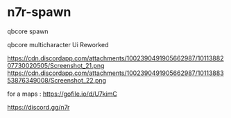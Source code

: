 # n7r-spawn
qbcore spawn

qbcore multicharacter 
Ui Reworked

https://cdn.discordapp.com/attachments/1002390491905662987/1011388207730020505/Screenshot_21.png
https://cdn.discordapp.com/attachments/1002390491905662987/1011388353876349008/Screenshot_22.png

for a maps :
https://gofile.io/d/U7kimC

https://discord.gg/n7r 
